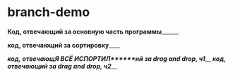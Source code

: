 # branch-demo

______Код, отвечающий за основную часть программы____________

______код, отвечающий за сортировку__________

_____код, отвечающ************Я ВСЁ ИСПОРТИЛ******************ий за drag and drop, ч1_______
_____код, отвечающий за drag and drop, ч2_______

